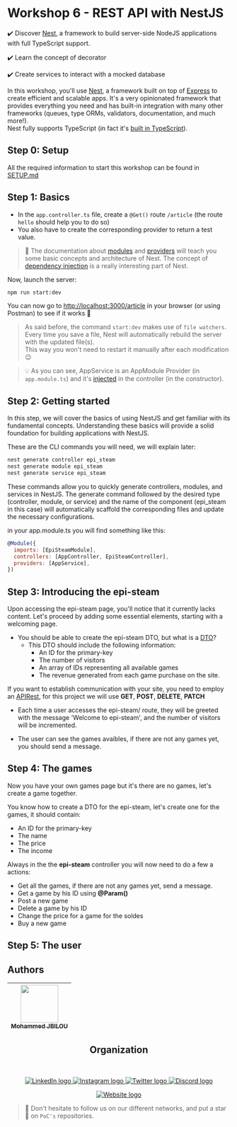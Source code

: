 # Workshop 6 - REST API with NestJS

✔️ Discover [Nest](https://nestjs.com/), a framework to build server-side NodeJS applications with full TypeScript support.

✔️ Learn the concept of decorator

✔️ Create services to interact with a mocked database

In this workshop, you'll use [Nest](https://nestjs.com/), a framework built on top of [Express](https://expressjs.com/) to create efficient and scalable apps. It's a very opinionated framework that provides everything you need and has built-in integration with many other frameworks (queues, type ORMs, validators, documentation, and much more!).  
Nest fully supports TypeScript (in fact it's [built in TypeScript](https://github.com/nestjs/nest)).

## Step 0: Setup

All the required information to start this workshop can be found in [SETUP.md](./SETUP.md)

## Step 1: Basics

- In the `app.controller.ts` file, create a `@Get()` route `/article` (the route `hello` should help you to do so)
- You also have to create the corresponding provider to return a test value.

> 📖 The documentation about [modules](https://docs.nestjs.com/modules) and [providers](https://docs.nestjs.com/providers) will teach you some basic concepts and architecture of Nest. The concept of [dependency injection](https://docs.nestjs.com/providers#dependency-injection) is a really interesting part of Nest.

Now, launch the server:
```sh
npm run start:dev
```

You can now go to <http://localhost:3000/article> in your browser (or using Postman) to see if it works 🚀

> As said before, the command `start:dev` makes use of `file watchers`. Every time you save a file, Nest will automatically rebuild the server with the updated file(s).  
> This way you won't need to restart it manually after each modification 😉

> 💡 As you can see, AppService is an AppModule Provider (in `app.module.ts`) and it's [injected](https://docs.nestjs.com/providers#dependency-injection) in the controller (in the constructor).

## Step 2: Getting started

In this step, we will cover the basics of using NestJS and get familiar with its fundamental concepts. Understanding these basics will provide a solid foundation for building applications with NestJS.

These are the CLI commands you will need, we will explain later:

```sh
nest generate controller epi_steam
nest generate module epi_steam
nest generate service epi_steam
```

These commands allow you to quickly generate controllers, modules, and services in NestJS. The generate command followed by the desired type (controller, module, or service) and the name of the component (epi_steam in this case) will automatically scaffold the corresponding files and update the necessary configurations.

in your app.module.ts you will find something like this:

```javascript
@Module({
  imports: [EpiSteamModule],
  controllers: [AppController, EpiSteamController],
  providers: [AppService],
})
```

## Step 3: Introducing the epi-steam

Upon accessing the epi-steam page, you'll notice that it currently lacks content. Let's proceed by adding some essential elements, starting with a welcoming page.

- You should be able to create the epi-steam DTO, but what is a [DTO](https://betterprogramming.pub/how-to-use-data-transfer-objects-dto-for-validation-in-nest-js-7ff95309f650)?
    - This DTO should include the following information:
        - An ID for the primary-key
        - The number of visitors
        - An array of IDs representing all available games
        - The revenue generated from each game purchase on the site.


If you want to establish communication with your site, you need to employ an [APIRest](https://www.restapitutorial.com/lessons/httpmethods.html), for this project we will use **GET**, **POST**, **DELETE**, **PATCH**

- Each time a user accesses the epi-steam/ route, they will be greeted with the message 'Welcome to epi-steam', and the number of visitors will be incremented.

- The user can see the games avaibles, if there are not any games yet, you should send a message.

## Step 4: The games

Now you have your own games page but it's there are no games, let's create a game together.

You know how to create a DTO for the epi-steam, let's create one for the games, it should contain:
- An ID for the primary-key
- The name
- The price
- The income

Always in the the **epi-steam** controller you will now need to do a few a actions:
- Get all the games, if there are not any games yet, send a message.
- Get a game by his ID using **@Param()**
- Post a new game
- Delete a game by his ID
- Change the price for a game for the soldes
- Buy a new game


## Step 5: The user


## Authors

| [<img src="https://github.com/molaryy.png?size=85" width=85><br><sub>Mohammed JBILOU</sub>](https://github.com/molaryy)
| :---: |
<h2 align=center>
Organization
</h2>
<br/>
<p align='center'>
    <a href="https://www.linkedin.com/company/pocinnovation/mycompany/">
        <img src="https://img.shields.io/badge/LinkedIn-0077B5?style=for-the-badge&logo=linkedin&logoColor=white" alt="LinkedIn logo">
    </a>
    <a href="https://www.instagram.com/pocinnovation/">
        <img src="https://img.shields.io/badge/Instagram-E4405F?style=for-the-badge&logo=instagram&logoColor=white" alt="Instagram logo"
>
    </a>
    <a href="https://twitter.com/PoCInnovation">
        <img src="https://img.shields.io/badge/Twitter-1DA1F2?style=for-the-badge&logo=twitter&logoColor=white" alt="Twitter logo">
    </a>
    <a href="https://discord.com/invite/Yqq2ADGDS7">
        <img src="https://img.shields.io/badge/Discord-7289DA?style=for-the-badge&logo=discord&logoColor=white" alt="Discord logo">
    </a>
</p>
<p align=center>
    <a href="https://www.poc-innovation.fr/">
        <img src="https://img.shields.io/badge/WebSite-1a2b6d?style=for-the-badge&logo=GitHub Sponsors&logoColor=white" alt="Website logo">
    </a>
</p>

> 🚀 Don't hesitate to follow us on our different networks, and put a star 🌟 on `PoC's` repositories.
